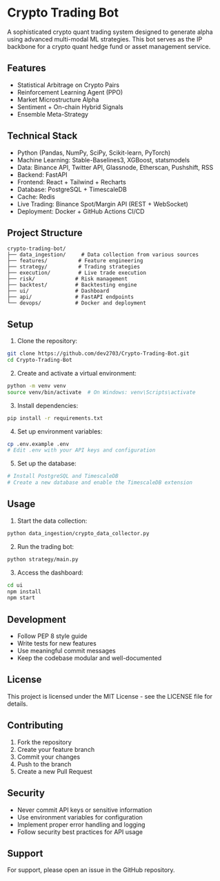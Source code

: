 # Crypto Trading Bot

A sophisticated crypto quant trading system designed to generate alpha using advanced multi-modal ML strategies. This bot serves as the IP backbone for a crypto quant hedge fund or asset management service.

## Features

- Statistical Arbitrage on Crypto Pairs
- Reinforcement Learning Agent (PPO)
- Market Microstructure Alpha
- Sentiment + On-chain Hybrid Signals
- Ensemble Meta-Strategy

## Technical Stack

- Python (Pandas, NumPy, SciPy, Scikit-learn, PyTorch)
- Machine Learning: Stable-Baselines3, XGBoost, statsmodels
- Data: Binance API, Twitter API, Glassnode, Etherscan, Pushshift, RSS
- Backend: FastAPI
- Frontend: React + Tailwind + Recharts
- Database: PostgreSQL + TimescaleDB
- Cache: Redis
- Live Trading: Binance Spot/Margin API (REST + WebSocket)
- Deployment: Docker + GitHub Actions CI/CD

## Project Structure

```
crypto-trading-bot/
├── data_ingestion/     # Data collection from various sources
├── features/          # Feature engineering
├── strategy/          # Trading strategies
├── execution/         # Live trade execution
├── risk/             # Risk management
├── backtest/         # Backtesting engine
├── ui/               # Dashboard
├── api/              # FastAPI endpoints
└── devops/           # Docker and deployment
```

## Setup

1. Clone the repository:
```bash
git clone https://github.com/dev2703/Crypto-Trading-Bot.git
cd Crypto-Trading-Bot
```

2. Create and activate a virtual environment:
```bash
python -m venv venv
source venv/bin/activate  # On Windows: venv\Scripts\activate
```

3. Install dependencies:
```bash
pip install -r requirements.txt
```

4. Set up environment variables:
```bash
cp .env.example .env
# Edit .env with your API keys and configuration
```

5. Set up the database:
```bash
# Install PostgreSQL and TimescaleDB
# Create a new database and enable the TimescaleDB extension
```

## Usage

1. Start the data collection:
```bash
python data_ingestion/crypto_data_collector.py
```

2. Run the trading bot:
```bash
python strategy/main.py
```

3. Access the dashboard:
```bash
cd ui
npm install
npm start
```

## Development

- Follow PEP 8 style guide
- Write tests for new features
- Use meaningful commit messages
- Keep the codebase modular and well-documented

## License

This project is licensed under the MIT License - see the LICENSE file for details.

## Contributing

1. Fork the repository
2. Create your feature branch
3. Commit your changes
4. Push to the branch
5. Create a new Pull Request

## Security

- Never commit API keys or sensitive information
- Use environment variables for configuration
- Implement proper error handling and logging
- Follow security best practices for API usage

## Support

For support, please open an issue in the GitHub repository. 